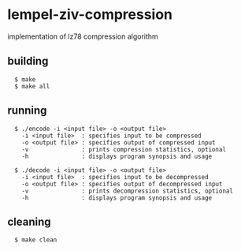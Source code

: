 # lempel-ziv-compression

implementation of lz78 compression algorithm

## building
```
  $ make
  $ make all
```
## running
```
  $ ./encode -i <input file> -o <output file>
    -i <input file>  : specifies input to be compressed
    -o <output file> : specifies output of compressed input
    -v               : prints compression statistics, optional
    -h               : displays program synopsis and usage
```
```
  $ ./decode -i <input file> -o <output file>
    -i <input file>  : specifies input to be decompressed
    -o <output file> : specifies output of decompressed input
    -v               : prints decompression statistics, optional
    -h               : displays program synopsis and usage
```
## cleaning
```
  $ make clean
```
